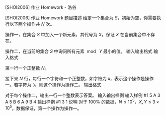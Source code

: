 



[SHOI2006] 作业 Homework - 洛谷














[SHOI2006] 作业 Homework
题目描述
给定一个集合为 $S$，初始为空，你需要执行以下两个操作共 $N$ 次。

操作一，在集合 $S$ 中加入一个新元素，其代号为 $X$，保证 $X$ 在当前集合中不存在。

操作二，在当前的集合 $S$ 中询问所有元素 $\bmod\ Y$ 最小的值。
输入输出格式
输入格式

第一行一个正整数 $N$。

接下来 $N$ 行，每行一个字符和一个正整数，如字符为 `A`，表示这个操作是操作一。若字符为 `B`，则这个操作为操作二。
输出格式

对于每个操作二，输出一行一个整数表示答案。
输入输出样例
输入样例 #1
5
A 3
A 5
B 6
A 9
B 4
输出样例 #1
3
1
说明
对于 $100\%$ 的数据，$N\leq10^5$，$X,Y\leq3\times10^5$。数据保证，第一个操作为操作一。






